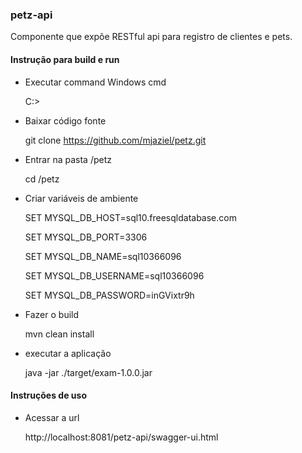 ### petz-api 

Componente que expõe RESTful api para registro de clientes e pets. 


#### Instrução para build e run

*  Executar command Windows cmd

   C:\>
   
*  Baixar código fonte

   git clone https://github.com/mjaziel/petz.git

*  Entrar na pasta /petz

   cd /petz   

*  Criar variáveis de ambiente

   SET MYSQL_DB_HOST=sql10.freesqldatabase.com

   SET MYSQL_DB_PORT=3306

   SET MYSQL_DB_NAME=sql10366096

   SET MYSQL_DB_USERNAME=sql10366096

   SET MYSQL_DB_PASSWORD=inGVixtr9h 

*  Fazer o build

   mvn clean install
   
*  executar a aplicação

   java -jar   ./target/exam-1.0.0.jar

#### Instruções de uso 

*  Acessar a url

   http://localhost:8081/petz-api/swagger-ui.html

